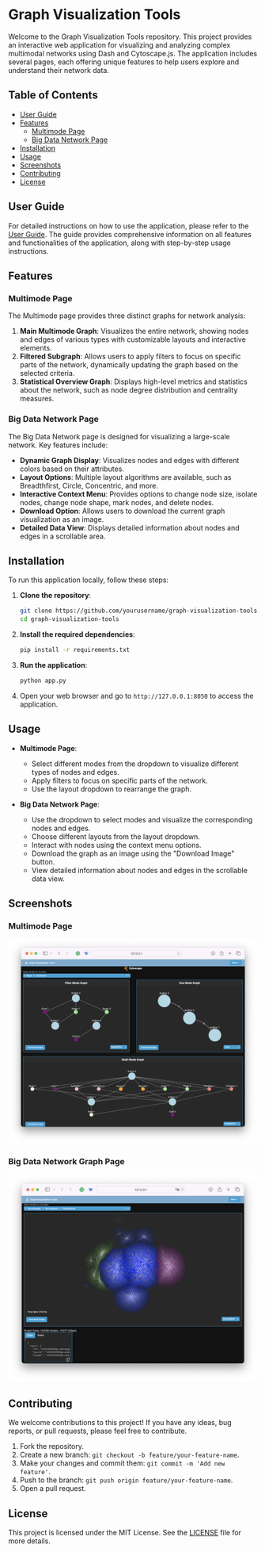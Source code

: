 # Graph Visualization Tools

Welcome to the Graph Visualization Tools repository. This project provides an interactive web application for visualizing and analyzing complex multimodal networks using Dash and Cytoscape.js. The application includes several pages, each offering unique features to help users explore and understand their network data.

## Table of Contents

- [User Guide](#user-guide)
- [Features](#features)
  - [Multimode Page](#multimode-page)
  - [Big Data Network Page](#big-data-network-page)
- [Installation](#installation)
- [Usage](#usage)
- [Screenshots](#screenshots)
- [Contributing](#contributing)
- [License](#license)

## User Guide

For detailed instructions on how to use the application, please refer to the [User Guide](user_guide.pdf). The guide provides comprehensive information on all features and functionalities of the application, along with step-by-step usage instructions.

## Features

### Multimode Page

The Multimode page provides three distinct graphs for network analysis:

1. **Main Multimode Graph**: Visualizes the entire network, showing nodes and edges of various types with customizable layouts and interactive elements.
2. **Filtered Subgraph**: Allows users to apply filters to focus on specific parts of the network, dynamically updating the graph based on the selected criteria.
3. **Statistical Overview Graph**: Displays high-level metrics and statistics about the network, such as node degree distribution and centrality measures.

### Big Data Network Page

The Big Data Network page is designed for visualizing a large-scale network. Key features include:

- **Dynamic Graph Display**: Visualizes nodes and edges with different colors based on their attributes.
- **Layout Options**: Multiple layout algorithms are available, such as Breadthfirst, Circle, Concentric, and more.
- **Interactive Context Menu**: Provides options to change node size, isolate nodes, change node shape, mark nodes, and delete nodes.
- **Download Option**: Allows users to download the current graph visualization as an image.
- **Detailed Data View**: Displays detailed information about nodes and edges in a scrollable area.

## Installation

To run this application locally, follow these steps:

1. **Clone the repository**:
    ```bash
    git clone https://github.com/yourusername/graph-visualization-tools.git
    cd graph-visualization-tools
    ```

2. **Install the required dependencies**:
    ```bash
    pip install -r requirements.txt
    ```

3. **Run the application**:
    ```bash
    python app.py
    ```

4. Open your web browser and go to `http://127.0.0.1:8050` to access the application.

## Usage

- **Multimode Page**:
  - Select different modes from the dropdown to visualize different types of nodes and edges.
  - Apply filters to focus on specific parts of the network.
  - Use the layout dropdown to rearrange the graph.

- **Big Data Network Page**:
  - Use the dropdown to select modes and visualize the corresponding nodes and edges.
  - Choose different layouts from the layout dropdown.
  - Interact with nodes using the context menu options.
  - Download the graph as an image using the "Download Image" button.
  - View detailed information about nodes and edges in the scrollable data view.

## Screenshots

### Multimode Page
![Multimode Screenshot](assets/screenshot1.png)

### Big Data Network Graph Page
![Big Data Network Graph Screenshot](assets/screenshot2.png)

## Contributing

We welcome contributions to this project! If you have any ideas, bug reports, or pull requests, please feel free to contribute.

1. Fork the repository.
2. Create a new branch: `git checkout -b feature/your-feature-name`.
3. Make your changes and commit them: `git commit -m 'Add new feature'`.
4. Push to the branch: `git push origin feature/your-feature-name`.
5. Open a pull request.

## License

This project is licensed under the MIT License. See the [LICENSE](LICENSE) file for more details.
